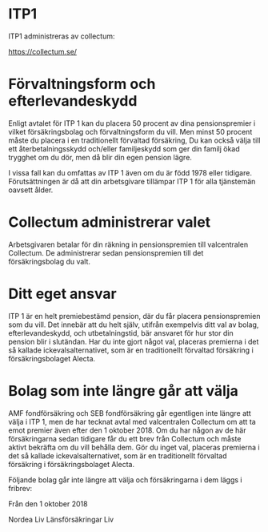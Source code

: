 # ITP1

ITP1 administreras av collectum:

https://collectum.se/

# Förvaltningsform och efterlevandeskydd
Enligt avtalet för ITP 1 kan du placera 50 procent av dina pensionspremier i vilket försäkringsbolag och förvaltningsform du vill. Men minst 50 procent måste du placera i en traditionellt förvaltad försäkring, Du kan också välja till ett återbetalningsskydd och/eller familjeskydd som ger din familj ökad trygghet om du dör, men då blir din egen pension lägre.

I vissa fall kan du omfattas av ITP 1 även om du är född 1978 eller tidigare. Förutsättningen är då att din arbetsgivare tillämpar ITP 1 för alla tjänstemän oavsett ålder.

# Collectum administrerar valet
Arbetsgivaren betalar för din räkning in pensionspremien till valcentralen Collectum. De administrerar sedan pensionspremien till det försäkringsbolag du valt.

# Ditt eget ansvar
ITP 1 är en helt premiebestämd pension, där du får placera pensionspremien som du vill. Det innebär att du helt själv, utifrån exempelvis ditt val av bolag, efterlevandeskydd, och utbetalningstid, bär ansvaret för hur stor din pension blir i slutändan. Har du inte gjort något val, placeras premierna i det så kallade ickevalsalternativet, som är en traditionellt förvaltad försäkring i försäkringsbolaget Alecta.

# Bolag som inte längre går att välja
AMF fondförsäkring och SEB fondförsäkring går egentligen inte längre att välja  i ITP 1, men de har tecknat avtal med valcentralen Collectum om att  ta emot premier även efter den 1 oktober 2018. Om du har någon av de här försäkringarna sedan tidigare får du ett brev från Collectum och måste aktivt bekräfta om du vill behålla dem. Gör du inget val, placeras premierna i det så kallade ickevalsalternativet, som är en traditionellt förvaltad försäkring i försäkringsbolaget Alecta.

Följande bolag går inte  längre att välja och försäkringarna i dem läggs i fribrev:

Från den 1 oktober 2018

Nordea Liv
Länsförsäkringar Liv